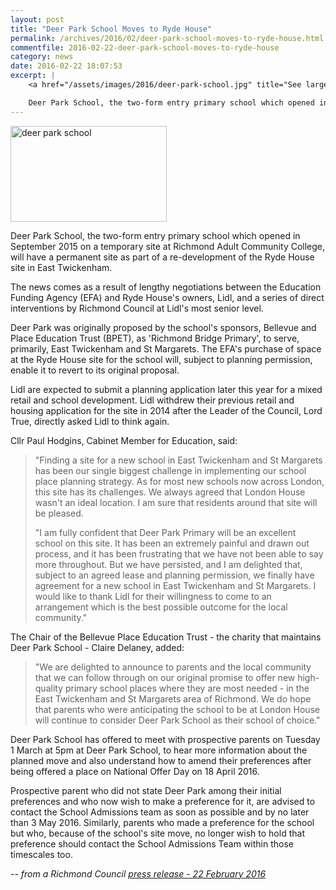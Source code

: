 ```yaml
---
layout: post
title: "Deer Park School Moves to Ryde House"
permalink: /archives/2016/02/deer-park-school-moves-to-ryde-house.html
commentfile: 2016-02-22-deer-park-school-moves-to-ryde-house
category: news
date: 2016-02-22 18:07:53
excerpt: |
    <a href="/assets/images/2016/deer-park-school.jpg" title="See larger version of - deer park school"><img src="/assets/images/2016/deer-park-school_thumb.jpg" width="150" height="91" alt="deer park school" class="photo right" /></a>

    Deer Park School, the two-form entry primary school which opened in September 2015 on a temporary site at Richmond Adult Community College, will have a permanent site as part of a re-development of the Ryde House site in East Twickenham.
---
```


<a href="/assets/images/2016/deer-park-school.jpg" title="See larger version of - deer park school"><img src="/assets/images/2016/deer-park-school_thumb.jpg" width="250" height="153" alt="deer park school" class="photo right" /></a>

Deer Park School, the two-form entry primary school which opened in September 2015 on a temporary site at Richmond Adult Community College, will have a permanent site as part of a re-development of the Ryde House site in East Twickenham.

The news comes as a result of lengthy negotiations between the Education Funding Agency (EFA) and Ryde House's owners, Lidl, and a series of direct interventions by Richmond Council at Lidl's most senior level.

Deer Park was originally proposed by the school's sponsors, Bellevue and Place Education Trust (BPET), as 'Richmond Bridge Primary', to serve, primarily, East Twickenham and St Margarets. The EFA's purchase of space at the Ryde House site for the school will, subject to planning permission, enable it to revert to its original proposal.

Lidl are expected to submit a planning application later this year for a mixed retail and school development. Lidl withdrew their previous retail and housing application for the site in 2014 after the Leader of the Council, Lord True, directly asked Lidl to think again.

Cllr Paul Hodgins, Cabinet Member for Education, said:

> "Finding a site for a new school in East Twickenham and St Margarets has been our single biggest challenge in implementing our school place planning strategy. As for most new schools now across London, this site has its challenges. We always agreed that London House wasn't an ideal location. I am sure that residents around that site will be pleased.
> 
>  "I am fully confident that Deer Park Primary will be an excellent school on this site. It has been an extremely painful and drawn out process, and it has been frustrating that we have not been able to say more throughout. But we have persisted, and I am delighted that, subject to an agreed lease and planning permission, we finally have agreement for a new school in East Twickenham and St Margarets. I would like to thank Lidl for their willingness to come to an arrangement which is the best possible outcome for the local community."
> 
> 
 The Chair of the Bellevue Place Education Trust - the charity that maintains Deer Park School - Claire Delaney, added:

> "We are delighted to announce to parents and the local community that we can follow through on our original promise to offer new high-quality primary school places where they are most needed - in the East Twickenham and St Margarets area of Richmond. We do hope that parents who were anticipating the school to be at London House will continue to consider Deer Park School as their school of choice."

Deer Park School has offered to meet with prospective parents on Tuesday 1 March at 5pm at Deer Park School, to hear more information about the planned move and also understand how to amend their preferences after being offered a place on National Offer Day on 18 April 2016.

Prospective parent who did not state Deer Park among their initial preferences and who now wish to make a preference for it, are advised to contact the School Admissions team as soon as possible and by no later than 3 May 2016. Similarly, parents who made a preference for the school but who, because of the school's site move, no longer wish to hold that preference should contact the School Admissions Team within those timescales too.

<cite>-- from a Richmond Council [press release - 22 February 2016](http://www.richmond.gov.uk/home/council/news/press_office/older_news/february_2016/permanent_home_agreed_for_east_twickenham_primary_free_school.htm</cite>)

